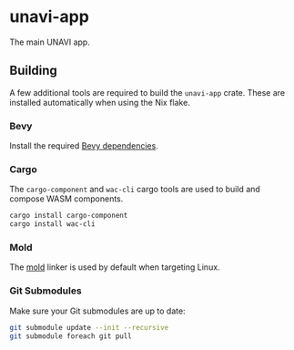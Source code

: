 # unavi-app

The main UNAVI app.

## Building

A few additional tools are required to build the `unavi-app` crate.
These are installed automatically when using the Nix flake.

### Bevy

Install the required [Bevy dependencies](https://bevyengine.org/learn/quick-start/getting-started/setup/#installing-os-dependencies).

### Cargo

The `cargo-component` and `wac-cli` cargo tools are used to build and compose WASM components.

```bash
cargo install cargo-component
cargo install wac-cli
```

### Mold

The [mold](https://github.com/rui314/mold) linker is used by default when targeting Linux.

### Git Submodules

Make sure your Git submodules are up to date:

```bash
git submodule update --init --recursive
git submodule foreach git pull
```
